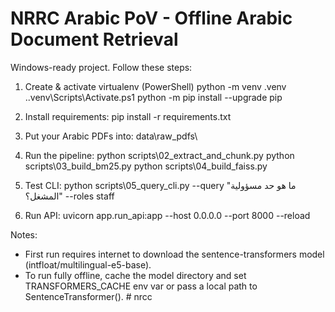 NRRC Arabic PoV - Offline Arabic Document Retrieval
=================================================

Windows-ready project. Follow these steps:

1. Create & activate virtualenv (PowerShell)
   python -m venv .venv
   .\.venv\Scripts\Activate.ps1
   python -m pip install --upgrade pip

2. Install requirements:
   pip install -r requirements.txt

3. Put your Arabic PDFs into:
   data\raw_pdfs\

4. Run the pipeline:
   python scripts\02_extract_and_chunk.py
   python scripts\03_build_bm25.py
   python scripts\04_build_faiss.py

5. Test CLI:
   python scripts\05_query_cli.py --query "ما هو حد مسؤولية المشغل؟" --roles staff

6. Run API:
   uvicorn app.run_api:app --host 0.0.0.0 --port 8000 --reload

Notes:
- First run requires internet to download the sentence-transformers model (intfloat/multilingual-e5-base).
- To run fully offline, cache the model directory and set TRANSFORMERS_CACHE env var or pass a local path to SentenceTransformer().
#   n r c c  
 